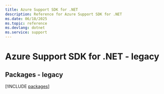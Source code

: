 ```yaml
---
title: Azure Support SDK for .NET
description: Reference for Azure Support SDK for .NET
ms.date: 06/18/2025
ms.topic: reference
ms.devlang: dotnet
ms.service: support
---
```

# Azure Support SDK for .NET - legacy
## Packages - legacy
[!INCLUDE [packages](support-index.md)]